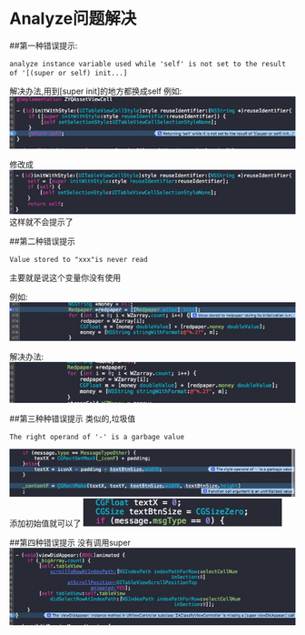 # Analyze问题解决

##第一种错误提示:

```
analyze instance variable used while 'self' is not set to the result of '[(super or self) init...]
```

解决办法,用到[super init]的地方都换成self
例如:
![](media/14643174495791/14643178561879.jpg)

修改成
![](media/14643174495791/14643179030130.jpg)
这样就不会提示了


##第二种错误提示
```
Value stored to "xxx"is never read
```
主要就是说这个变量你没有使用

例如:
![](media/14643174495791/14643256516704.jpg)

解决办法:
![](media/14643174495791/14643257311622.jpg)

##第三种种错误提示
类似的,垃圾值

```
The right operand of '-' is a garbage value
```
![](media/14643174495791/14645895245586.jpg)
添加初始值就可以了
![](media/14643174495791/14645894696952.jpg)


##第四种错误提示
没有调用super
![](media/14643174495791/14645897448114.jpg)



